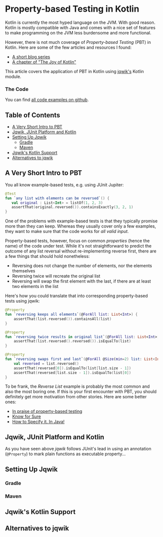 # Property-based Testing in Kotlin

Kotlin is currently the most hyped language on the JVM. With good reason.
Kotlin is mostly compatible with Java and comes with a nice set of features 
to make programming on the JVM less burdensome and more functional.

However, there is not much coverage of _Property-based Testing_ (PBT) in Kotlin.
Here are some of the few articles and resources I found:

- [A short blog series](https://medium.com/default-to-open/property-based-testing-in-kotlin-part-1-56929927b8b8)
- [A chapter of "The Joy of Kotlin"](https://livebook.manning.com/book/the-joy-of-kotlin/b-property-based-testing-in-kotlin/v-8/156)

This article covers the application of PBT in Kotlin using [jqwik's](https://jqwik.net)
Kotlin module.

### The Code

You can find [all code examples on github](https://github.com/jlink/property-based-testing-in-kotlin/tree/master/src).

<!-- Generated toc must be stripped of `nbsp` occurrences in links -->
<!-- START doctoc generated TOC please keep comment here to allow auto update -->
<!-- DON'T EDIT THIS SECTION, INSTEAD RE-RUN doctoc TO UPDATE -->
## Table of Contents  

- [A Very Short Intro to PBT](#a-very-short-intro-to-pbt)
- [Jqwik, JUnit Platform and Kotlin](#jqwik-junit-platform-and-kotlin)
- [Setting Up Jqwik](#setting-up-jqwik)
  - [Gradle](#gradle)
  - [Maven](#maven)
- [Jqwik's Kotlin Support](#jqwiks-kotlin-support)
- [Alternatives to jqwik](#alternatives-to-jqwik)

<!-- END doctoc generated TOC please keep comment here to allow auto update -->

## A Very Short Intro to PBT

You all know example-based tests, e.g. using JUnit Jupiter:

```Kotlin
@Test
fun `any list with elements can be reversed`() {
   val original : List<Int> = listOf(1, 2, 3)
   assertThat(original.reversed()).containsExactly(3, 2, 1)
}
```

One of the problems with example-based tests is that they typically promise more than they can keep.
Whereas they usually cover only a few examples, they want to make sure 
that the code works for _all valid input_.

Property-based tests, however, focus on common _properties_ (hence the name) of the code under test.
While it's not straightforward to predict the outcome of any list reversal without re-implementing reverse first,
there are a few things that should hold nonetheless:

- Reversing does not change the number of elements, nor the elements themselves
- Reversing twice will recreate the original list
- Reversing will swap the first element with the last, if there are at least two elements in the list

Here's how you could translate that into corresponding property-based tests using jqwik:

```kotlin
@Property
fun `reversing keeps all elements`(@ForAll list: List<Int>) {
    assertThat(list.reversed()).containsAll(list)
}

@Property
fun `reversing twice results in original list`(@ForAll list: List<Int>) {
    assertThat(list.reversed().reversed()).isEqualTo(list)
}

@Property
fun `reversing swaps first and last`(@ForAll @Size(min=2) list: List<Int>) {
    val reversed = list.reversed()
    assertThat(reversed[0]).isEqualTo(list[list.size - 1])
    assertThat(reversed[list.size - 1]).isEqualTo(list[0])
}
```

To be frank, the _Reverse List_ example is probably the most common and also the most boring one. 
If this is your first encounter with PBT, you should definitely get more motivation from other stories.
Here are some better ones:

- [In praise of property-based testing](https://increment.com/testing/in-praise-of-property-based-testing/)
- [Know for Sure](https://blogs.oracle.com/javamagazine/post/know-for-sure-with-property-based-testing)
- [How to Specify it. In Java!](https://johanneslink.net/how-to-specify-it/)


## Jqwik, JUnit Platform and Kotlin

As you have seen above _jqwik_ follows JUnit's lead in using an annotation (`@Property`) 
to mark plain functions as executable property...

## Setting Up Jqwik

### Gradle

### Maven

## Jqwik's Kotlin Support

## Alternatives to jqwik
